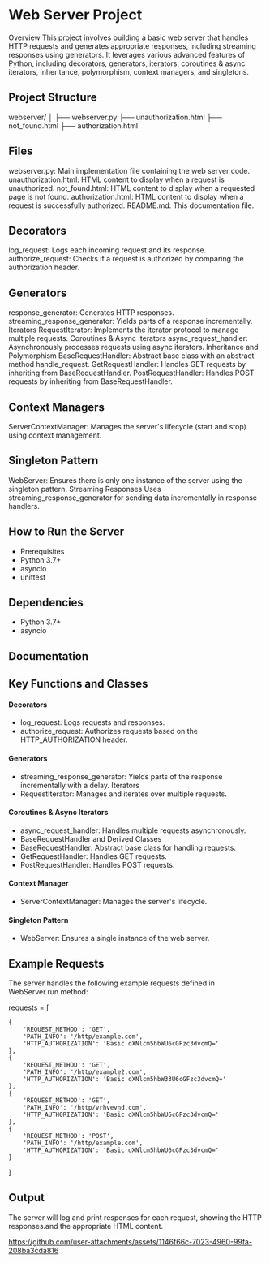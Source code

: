 # Web Server Project
Overview
This project involves building a basic web server that handles HTTP requests and generates appropriate responses, including streaming responses using generators. It leverages various advanced features of Python, including decorators, generators, iterators, coroutines & async iterators, inheritance, polymorphism, context managers, and singletons.

## Project Structure
webserver/
│
├── webserver.py
├── unauthorization.html
├── not_found.html
├── authorization.html


## Files
webserver.py: Main implementation file containing the web server code.
unauthorization.html: HTML content to display when a request is unauthorized.
not_found.html: HTML content to display when a requested page is not found.
authorization.html: HTML content to display when a request is successfully authorized.
README.md: This documentation file.


## Decorators
log_request: Logs each incoming request and its response.
authorize_request: Checks if a request is authorized by comparing the authorization header.

## Generators
response_generator: Generates HTTP responses.
streaming_response_generator: Yields parts of a response incrementally.
Iterators
RequestIterator: Implements the iterator protocol to manage multiple requests.
Coroutines & Async Iterators
async_request_handler: Asynchronously processes requests using async iterators.
Inheritance and Polymorphism
BaseRequestHandler: Abstract base class with an abstract method handle_request.
GetRequestHandler: Handles GET requests by inheriting from BaseRequestHandler.
PostRequestHandler: Handles POST requests by inheriting from BaseRequestHandler.

## Context Managers
ServerContextManager: Manages the server's lifecycle (start and stop) using context management.

## Singleton Pattern
WebServer: Ensures there is only one instance of the server using the singleton pattern.
Streaming Responses
Uses streaming_response_generator for sending data incrementally in response handlers.

## How to Run the Server
- Prerequisites
- Python 3.7+
- asyncio
- unittest

## Dependencies
- Python 3.7+
- asyncio

## Documentation
## Key Functions and Classes
#### Decorators
- log_request: Logs requests and responses.
- authorize_request: Authorizes requests based on the HTTP_AUTHORIZATION header.
#### Generators
- streaming_response_generator: Yields parts of the response incrementally with a delay.
Iterators
- RequestIterator: Manages and iterates over multiple requests.
#### Coroutines & Async Iterators
- async_request_handler: Handles multiple requests asynchronously.
- BaseRequestHandler and Derived Classes
- BaseRequestHandler: Abstract base class for handling requests.
- GetRequestHandler: Handles GET requests.
- PostRequestHandler: Handles POST requests.
#### Context Manager
- ServerContextManager: Manages the server's lifecycle.
#### Singleton Pattern
- WebServer: Ensures a single instance of the web server.

## Example Requests
The server handles the following example requests defined in WebServer.run method:

requests = [

    {
        'REQUEST_METHOD': 'GET',
        'PATH_INFO': '/http/example.com',
        'HTTP_AUTHORIZATION': 'Basic dXNlcm5hbWU6cGFzc3dvcmQ='
    },
    {
        'REQUEST_METHOD': 'GET',
        'PATH_INFO': '/http/example2.com',
        'HTTP_AUTHORIZATION': 'Basic dXNlcm5hbW33U6cGFzc3dvcmQ='
    },
    {
        'REQUEST_METHOD': 'GET',
        'PATH_INFO': '/http/vrhvevnd.com',
        'HTTP_AUTHORIZATION': 'Basic dXNlcm5hbWU6cGFzc3dvcmQ='
    },
    {
        'REQUEST_METHOD': 'POST',
        'PATH_INFO': '/http/example.com',
        'HTTP_AUTHORIZATION': 'Basic dXNlcm5hbWU6cGFzc3dvcmQ='
    }
    
]

## Output
The server will log and print responses for each request, showing the HTTP responses.and the appropriate HTML content.

https://github.com/user-attachments/assets/1146f66c-7023-4960-99fa-208ba3cda816




